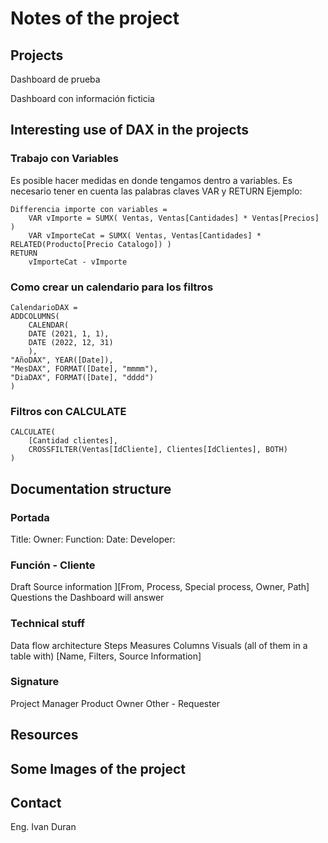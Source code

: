 # Notes of the project


## Projects
Dashboard de prueba

Dashboard con información ficticia



## Interesting use of DAX in the projects

### Trabajo con Variables
Es posible hacer medidas en donde tengamos dentro a variables. Es necesario tener en cuenta las palabras claves VAR y RETURN
Ejemplo: 

``` DAX
Differencia importe con variables = 
    VAR vImporte = SUMX( Ventas, Ventas[Cantidades] * Ventas[Precios] ) 
    VAR vImporteCat = SUMX( Ventas, Ventas[Cantidades] * RELATED(Producto[Precio Catalogo]) )
RETURN
    vImporteCat - vImporte
```

### Como crear un calendario para los filtros

``` DAX
CalendarioDAX = 
ADDCOLUMNS(
	CALENDAR(
	DATE (2021, 1, 1),
	DATE (2022, 12, 31)
	),
"AñoDAX", YEAR([Date]),
"MesDAX", FORMAT([Date], "mmmm"), 
"DiaDAX", FORMAT([Date], "dddd")
)
```

### Filtros con CALCULATE
``` DAX
CALCULATE(
	[Cantidad clientes],
	CROSSFILTER(Ventas[IdCliente], Clientes[IdClientes], BOTH)
)
```





## Documentation structure

### Portada
Title:
Owner:
Function:
Date:
Developer:

### Función - Cliente
Draft
Source information
    ][From, Process, Special process, Owner, Path]
Questions the Dashboard will answer

### Technical stuff
Data flow architecture
Steps
Measures
Columns
Visuals (all of them in a table with)
    [Name, Filters, Source Information]

### Signature
Project Manager
Product Owner
Other - Requester




## Resources


## Some Images of the project


## Contact 

Eng. Ivan Duran

